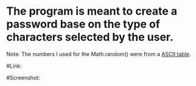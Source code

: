 # The program is meant to create a password base on the type of characters selected by the user.
Note: The numbers I used for the Math.random() were from a <a href="http://www.asciitable.com/">ASCII table</a>.

#Link:

#Screenshot:
